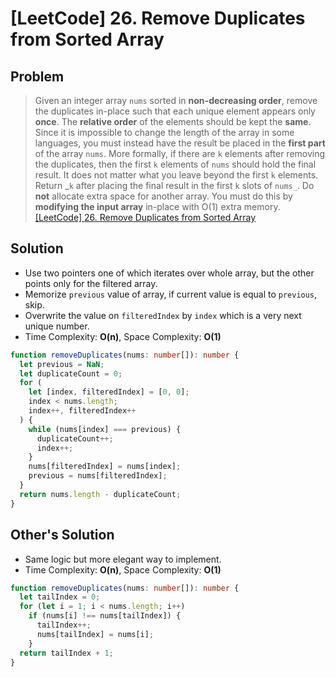 # [LeetCode] 26. Remove Duplicates from Sorted Array

## Problem

> Given an integer array `nums` sorted in **non-decreasing order**, remove the duplicates in-place such that each unique element appears only **once**. The **relative order** of the elements should be kept the **same**.
> Since it is impossible to change the length of the array in some languages, you must instead have the result be placed in the **first part** of the array `nums`. More formally, if there are `k` elements after removing the duplicates, then the first `k` elements of `nums` should hold the final result. It does not matter what you leave beyond the first `k` elements.
> Return _`k` after placing the final result in the first `k` slots of `nums_`.
> Do **not** allocate extra space for another array. You must do this by **modifying the input array** in-place with O(1) extra memory.
> [[LeetCode] 26. Remove Duplicates from Sorted Array](https://leetcode.com/problems/remove-duplicates-from-sorted-array/description/)

## Solution

- Use two pointers one of which iterates over whole array, but the other points only for the filtered array.
- Memorize `previous` value of array, if current value is equal to `previous`, skip.
- Overwrite the value on `filteredIndex` by `index` which is a very next unique number.
- Time Complexity: **O(n)**, Space Complexity: **O(1)**

```typescript
function removeDuplicates(nums: number[]): number {
  let previous = NaN;
  let duplicateCount = 0;
  for (
    let [index, filteredIndex] = [0, 0];
    index < nums.length;
    index++, filteredIndex++
  ) {
    while (nums[index] === previous) {
      duplicateCount++;
      index++;
    }
    nums[filteredIndex] = nums[index];
    previous = nums[filteredIndex];
  }
  return nums.length - duplicateCount;
}
```

## Other's Solution

- Same logic but more elegant way to implement.
- Time Complexity: **O(n)**, Space Complexity: **O(1)**

```typescript
function removeDuplicates(nums: number[]): number {
  let tailIndex = 0;
  for (let i = 1; i < nums.length; i++)
    if (nums[i] !== nums[tailIndex]) {
      tailIndex++;
      nums[tailIndex] = nums[i];
    }
  return tailIndex + 1;
}
```
